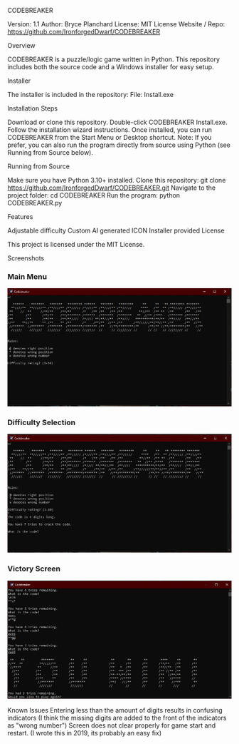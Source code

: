 CODEBREAKER

Version: 1.1
Author: Bryce Planchard
License: MIT License
Website / Repo: https://github.com/IronforgedDwarf/CODEBREAKER

Overview

CODEBREAKER is a puzzle/logic game written in Python. This repository includes both the source code and a Windows installer for easy setup.


Installer

The installer is included in the repository:
File: Install.exe


Installation Steps

Download or clone this repository.
Double-click CODEBREAKER Install.exe.
Follow the installation wizard instructions.
Once installed, you can run CODEBREAKER from the Start Menu or Desktop shortcut.
Note: If you prefer, you can also run the program directly from source using Python (see Running from Source below).

Running from Source

Make sure you have Python 3.10+ installed.
Clone this repository:
git clone https://github.com/IronforgedDwarf/CODEBREAKER.git
Navigate to the project folder:
cd CODEBREAKER
Run the program:
python CODEBREAKER.py

Features

Adjustable difficulty
Custom AI generated ICON
Installer provided
License

This project is licensed under the MIT License.

Screenshots


### Main Menu
![Main Menu](Screenshot1.jpg)

### Difficulty Selection
![Difficulty Selection](Screenshot2.jpg)

### Victory Screen
![Victory Screen](Screenshot3.jpg)

Known Issues
Entering less than the amount of digits results in confusing indicators (I think the missing digits are added to the front of the indicators as "wrong number")
Screen does not clear properly for game start and restart. (I wrote this in 2019, its probably an easy fix)
